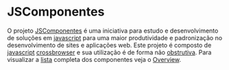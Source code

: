 # JSComponentes #
O projeto [JSComponentes](Overview.md) é uma iniciativa para estudo e desenvolvimento de soluções em [javascript](http://pt.wikipedia.org/wiki/JavaScript) para uma maior produtividade e padronização no desenvolvimento de sites e aplicações web. Este projeto é composto de [javascript](http://pt.wikipedia.org/wiki/JavaScript) [crossbrowser](http://elcio.com.br/crossbrowser/) e sua utilização é de forma não [obstrutiva](http://www.imasters.com.br/artigo/4298/javascript/tudo_sobre_javascript_nao-obstrutivo_-_parte_01/). Para visualizar a [lista](Overview.md) completa dos componentes veja o [Overview](Overview.md).
